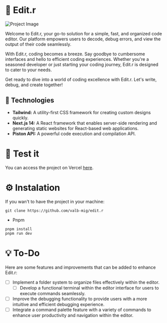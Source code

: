 # 📝 Edit.r

![Project Image](./repo/project.png)

Welcome to Edit.r, your go-to solution for a simple, fast, and organized code editor. Our platform empowers users to decode, debug errors, and view the output of their code seamlessly.

With Edit.r, coding becomes a breeze. Say goodbye to cumbersome interfaces and hello to efficient coding experiences. Whether you're a seasoned developer or just starting your coding journey, Edit.r is designed to cater to your needs.

Get ready to dive into a world of coding excellence with Edit.r. Let's write, debug, and create together!

## 🤖 Technologies

-   **Tailwind:** A utility-first CSS framework for creating custom designs quickly.
-   **Next.js 14:** A React framework that enables server-side rendering and generating static websites for React-based web applications.
-   **Piston API:** A powerful code execution and compilation API.

# 🧪 Test it

You can access the project on Vercel [here](https://edit-r.vercel.app/).

# ⚙️ Instalation

If you wan't to have the project in your machine:

```
git clone https://github.com/valb-mig/edit.r
```

-   Pnpm

```
pnpm install
pnpm run dev
```

# 💡 To-Do

Here are some features and improvements that can be added to enhance Edit.r:

-   [ ] Implement a folder system to organize files effectively within the editor.
    -   [ ] Develop a functional terminal within the editor interface for users to execute commands seamlessly.
-   [ ] Improve the debugging functionality to provide users with a more intuitive and efficient debugging experience.
-   [ ] Integrate a command palette feature with a variety of commands to enhance user productivity and navigation within the editor.
